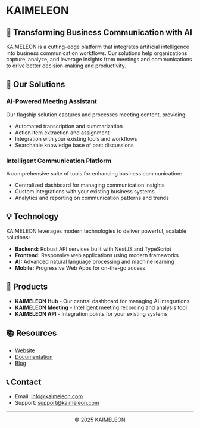 # KAIMELEON

## 🚀 Transforming Business Communication with AI

KAIMELEON is a cutting-edge platform that integrates artificial intelligence into business communication workflows. Our solutions help organizations capture, analyze, and leverage insights from meetings and communications to drive better decision-making and productivity.

## 🌟 Our Solutions

### AI-Powered Meeting Assistant

Our flagship solution captures and processes meeting content, providing:
- Automated transcription and summarization
- Action item extraction and assignment
- Integration with your existing tools and workflows
- Searchable knowledge base of past discussions

### Intelligent Communication Platform

A comprehensive suite of tools for enhancing business communication:
- Centralized dashboard for managing communication insights
- Custom integrations with your existing business systems
- Analytics and reporting on communication patterns and trends

## 💡 Technology

KAIMELEON leverages modern technologies to deliver powerful, scalable solutions:

- **Backend:** Robust API services built with NestJS and TypeScript
- **Frontend:** Responsive web applications using modern frameworks
- **AI:** Advanced natural language processing and machine learning
- **Mobile:** Progressive Web Apps for on-the-go access

## 📱 Products

- **KAIMELEON Hub** - Our central dashboard for managing AI integrations
- **KAIMELEON Meeting** - Intelligent meeting recording and analysis tool
- **KAIMELEON API** - Integration points for your existing systems

## 📚 Resources

- [Website](https://kaimeleon.com)
- [Documentation](https://docs.kaimeleon.com)
- [Blog](https://kaimeleon.com/blog)

## 📞 Contact

- Email: info@kaimeleon.com
- Support: support@kaimeleon.com

---

<p align="center">© 2025 KAIMELEON</p>
